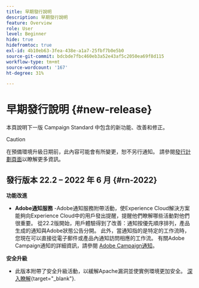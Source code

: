 ```yaml
---
title: 早期發行說明
description: 早期發行說明
feature: Overview
role: User
level: Beginner
hide: true
hidefromtoc: true
exl-id: 4b10eb63-3fea-438e-a1a7-25fbf7b0e5b0
source-git-commit: bdcbde7fbc460eb3a52e43af5c2050ea69f8d115
workflow-type: tm+mt
source-wordcount: '167'
ht-degree: 31%

---
```


# 早期發行說明 {#new-release}

本頁說明下一版 Campaign Standard 中包含的新功能、改善和修正。

>[!CAUTION]
>
> 在預備環境升級日期前，此內容可能會有所變更，恕不另行通知。 請參閱[發行計劃頁面](../../rn/using/release-planning.md)以瞭解更多資訊。

## 發行版本 22.2 – 2022 年 6 月 {#rn-2022}

**功能改進**

* **Adobe通知服務** -Adobe通知服務附帶活動，使Experience Cloud解決方案能夠向Experience Cloud中的用戶發出提醒，提醒他們瞭解哪些活動對他們很重要。 從22.2版開始，用戶體驗得到了改善：通知按優先順序排列，產品生成的通知與Adobe狀態公告分開。 此外，當通知指的是特定的工作流時，您現在可以直接從電子郵件或產品內通知訪問相應的工作流。  有關Adobe Campaign通知的詳細資訊，請參閱 [Adobe Campaign通知](../../administration/using/sending-internal-notifications.md)。


**安全升級**

* 此版本附帶了安全升級活動，以緩解Apache漏洞並使實例環境更加安全。 [深入瞭解](https://experienceleague.adobe.com/docs/campaign-classic/using/technotes/technote-migration/acc-apache-upgrade.html){target=&quot;_blank&quot;}.

